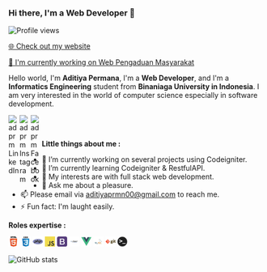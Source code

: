 ### Hi there, I'm a Web Developer 👋
![Profile views](https://gpvc.arturio.dev/adprm) 

<a href="https://adprm.github.io">🌐 Check out my website</a>

<a href="https://github.com/adprm/web-pengaduan-masyarakat">🔭 I'm currently working on Web Pengaduan Masyarakat</a>

Hello world, I'm **Aditiya Permana**, I'm a **Web Developer**, and I'm a **Informatics Engineering** student from **Binaniaga University in Indonesia**. I am very interested in the world of computer science especially in software development.

<a href="https://www.linkedin.com/in/aditiyaprmn/">
  <img align="left" alt="adprm LinkedIn" width="22px" src="https://cdn.jsdelivr.net/npm/simple-icons@v3/icons/linkedin.svg" />
</a>
<a href="https://www.instagram.com/aditiyapr_mn/">
  <img align="left" alt="adprm Instagram" width="22px" src="https://cdn.jsdelivr.net/npm/simple-icons@v3/icons/instagram.svg" />
</a>
<a href="https://facebook.com/aditiya.permanaa.3/">
  <img align="left" alt="adprm Facebook" width="22px" src="https://cdn.jsdelivr.net/npm/simple-icons@v3/icons/facebook.svg" />
</a>

<br />
<br />

**Little things about me :**
- 🔭 I’m currently working on several projects using Codeigniter.
- 🌱 I’m currently learning Codeigniter & RestfulAPI.
- 🤔 My interests are with full stack web development.
- 💬 Ask me about a pleasure.
- 📫 Please email via aditiyaprmn00@gmail.com to reach me.
- ⚡ Fun fact: I'm laught easily.

**Roles expertise :**

<code><img height="20" src="https://raw.githubusercontent.com/github/explore/80688e429a7d4ef2fca1e82350fe8e3517d3494d/topics/html/html.png"></code>
<code><img height="20" src="https://raw.githubusercontent.com/github/explore/80688e429a7d4ef2fca1e82350fe8e3517d3494d/topics/css/css.png"></code>
<code><img height="20" src="https://raw.githubusercontent.com/github/explore/80688e429a7d4ef2fca1e82350fe8e3517d3494d/topics/php/php.png"></code>
<code><img height="20" src="https://raw.githubusercontent.com/github/explore/80688e429a7d4ef2fca1e82350fe8e3517d3494d/topics/javascript/javascript.png"></code>
<code><img height="20" src="https://raw.githubusercontent.com/github/explore/80688e429a7d4ef2fca1e82350fe8e3517d3494d/topics/bootstrap/bootstrap.png"></code>
<code><img height="20" src="https://raw.githubusercontent.com/github/explore/80688e429a7d4ef2fca1e82350fe8e3517d3494d/topics/jquery/jquery.png"></code>
<code><img height="20" src="https://raw.githubusercontent.com/github/explore/80688e429a7d4ef2fca1e82350fe8e3517d3494d/topics/vue/vue.png"></code>
<code><img height="20" src="https://raw.githubusercontent.com/github/explore/80688e429a7d4ef2fca1e82350fe8e3517d3494d/topics/mysql/mysql.png"></code>
<code><img height="20" src="https://raw.githubusercontent.com/github/explore/80688e429a7d4ef2fca1e82350fe8e3517d3494d/topics/git/git.png"></code>
<code><img height="20" src="https://raw.githubusercontent.com/github/explore/80688e429a7d4ef2fca1e82350fe8e3517d3494d/topics/terminal/terminal.png"></code>

![GitHub stats](https://github-readme-stats.vercel.app/api?username=adprm&show_icons=true)

<!--
**adprm/adprm** is a ✨ _special_ ✨ repository because its `README.md` (this file) appears on your GitHub profile.

Here are some ideas to get you started:

- 🔭 I’m currently working on ...
- 🌱 I’m currently learning ...
- 👯 I’m looking to collaborate on ...
- 🤔 I’m looking for help with ...
- 💬 Ask me about ...
- 📫 How to reach me: ...
- 😄 Pronouns: ...
- ⚡ Fun fact: ...
-->

